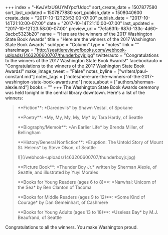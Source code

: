 +++
index = "-KwJVfzUGUYMYpcfUdqc"
sort_create_date = 1507877580
sort_last_updated = 1507877880
sort_publish_date = 1508040600
create_date = "2017-10-12T23:53:00-07:00"
publish_date = "2017-10-14T21:10:00-07:00"
date = "2017-10-14T21:10:00-07:00"
last_updated = "2017-10-12T23:58:00-07:00"
preview_url = "7e1a63fb-687d-133c-4d60-3acbc5323b20"
name = "Here are the winners of the 2017 Washington State Book Awards"
title = "Here are the winners of the 2017 Washington State Book Awards"
subtype = "Column"
type = "notes"
link = ""
shareimage = "http://seattlereviewofbooks.com/webhook-uploads/1463200600707/thunderboyjr.jpg"
twitterauto = "Congratulations to the winners of the 2017 Washington State Book Awards!"
facebookauto = "Congratulations to the winners of the 2017 Washington State Book Awards!"
make_image_tweet = "False"
notes_byline = ["writers/paul-constant.md"]
notes_tags = ["notes/here-are-the-winners-of-the-2017-washington-state-book-awards.md"]
notes_about = ["authors/sherman-alexie.md"]
books = ""
+++
The Washington State Book Awards ceremony was held tonight in the central library downtown. Here's a list of the winners:

<blockquote><p>**Fiction**: *Daredevils* by Shawn Vestal, of Spokane</p>

<p>**Poetry**: *My, My, My, My, My* by Tara Hardy, of Seattle</p>
 
<p>**Biography/Memoir**: *An Earlier Life* by Brenda Miller, of Bellingham </p>
 
<p>**History/General Nonfiction**: *Eruption: The Untold Story of Mount St. Helens* by Steve Olson, of Seattle </p>
 
 <p class="image-left">![](/webhook-uploads/1463200600707/thunderboyjr.jpg)</p>
 
<p>**Picture Book**: *Thunder Boy Jr.* written by Sherman Alexie, of Seattle, and illustrated by Yuyi Morales </p>
 
<p>**Books for Young Readers (ages 6 to 8)**: *Narwhal: Unicorn of the Sea* by Ben Clanton of Tacoma </p>
 
<p>**Books for Middle Readers (ages 9 to 12)**: *Some Kind of Courage* by Dan Gemeinhart, of Cashmere </p>
 
 <p>**Books for Young Adults (ages 13 to 18)**: *Useless Bay* by M.J. Beaufrand, of Seattle</p></blockquote>

Congratulations to all the winners. You make Washington proud.